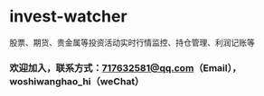 # invest-watcher
 股票、期货、贵金属等投资活动实时行情监控、持仓管理、利润记账等
### 欢迎加入，联系方式：717632581@qq.com（Email），woshiwanghao_hi（weChat）
